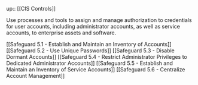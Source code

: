 up:: [[CIS Controls]]

Use processes and tools to assign and manage authorization to credentials for user accounts, including administrator accounts, as well as service accounts, to enterprise assets and software.

[[Safeguard 5.1 - Establish and Maintain an Inventory of Accounts]]
[[Safeguard 5.2 - Use Unique Passwords]]
[[Safeguard 5.3 - Disable Dormant Accounts]]
[[Safeguard 5.4 - Restrict Administrator Privileges to Dedicated Administrator Accounts]]
[[Safeguard 5.5 - Establish and Maintain an Inventory of Service Accounts]]
[[Safeguard 5.6 - Centralize Account Management]]
